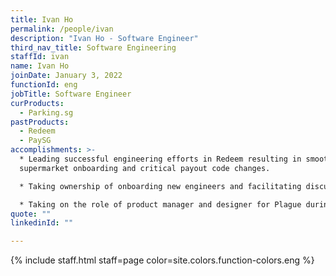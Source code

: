 ```yaml
---
title: Ivan Ho
permalink: /people/ivan
description: "Ivan Ho - Software Engineer"
third_nav_title: Software Engineering
staffId: ivan
name: Ivan Ho
joinDate: January 3, 2022
functionId: eng
jobTitle: Software Engineer
curProducts:
  - Parking.sg
pastProducts:
  - Redeem
  - PaySG
accomplishments: >-
  * Leading successful engineering efforts in Redeem resulting in smooth
  supermarket onboarding and critical payout code changes.

  * Taking ownership of onboarding new engineers and facilitating discussions and learnings within the team, creating a more collaborative learning environment within Redeem engineering.

  * Taking on the role of product manager and designer for Plague during the hackathon, forming the product vision, conducting user interviews, prioritizing tasks, and conducting pitches.
quote: ""
linkedinId: ""

---
```


{% include staff.html staff=page color=site.colors.function-colors.eng %}
